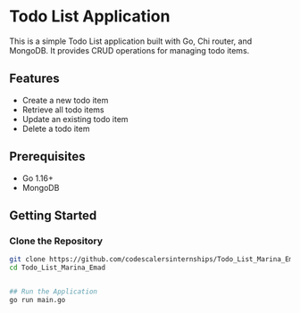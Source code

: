 # Todo List Application

This is a simple Todo List application built with Go, Chi router, and MongoDB. It provides CRUD operations for managing todo items.

## Features

- Create a new todo item
- Retrieve all todo items
- Update an existing todo item
- Delete a todo item

## Prerequisites

- Go 1.16+
- MongoDB

## Getting Started

### Clone the Repository

```sh
git clone https://github.com/codescalersinternships/Todo_List_Marina_Emad.git
cd Todo_List_Marina_Emad


## Run the Application
go run main.go
